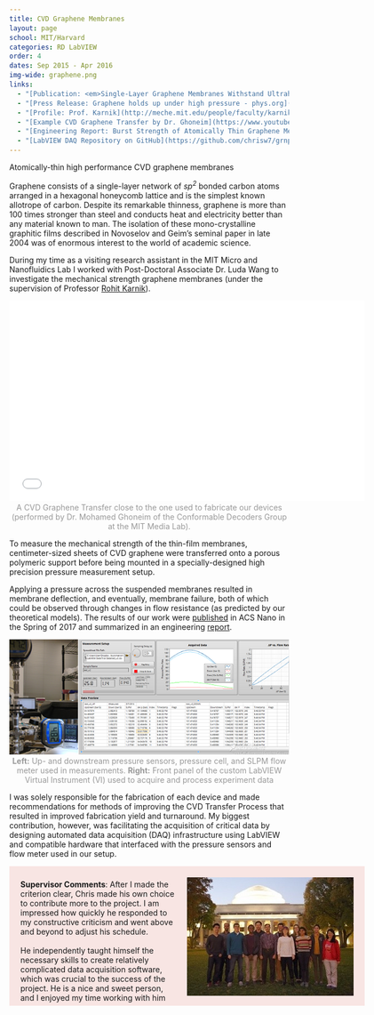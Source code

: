 ```yaml
---
title: CVD Graphene Membranes
layout: page
school: MIT/Harvard
categories: RD LabVIEW
order: 4
dates: Sep 2015 - Apr 2016
img-wide: graphene.png
links:
  - "[Publication: <em>Single-Layer Graphene Membranes Withstand Ultrahigh Applied Pressure - ACS Nano</em>](https://pubs.acs.org/doi/abs/10.1021/acs.nanolett.7b00442)"
  - "[Press Release: Graphene holds up under high pressure - phys.org](https://phys.org/news/2017-04-graphene-high-pressure.html)"
  - "[Profile: Prof. Karnik](http://meche.mit.edu/people/faculty/karnik@mit.edu)"
  - "[Example CVD Graphene Transfer by Dr. Ghoneim](https://www.youtube.com/watch?v=6M8mg2nDkL4)"
  - "[Engineering Report: Burst Strength of Atomically Thin Graphene Membranes](https://drive.google.com/file/d/1z-exmXpsXBgWXGzG2eFWdYn6lYXNllPZ/view?usp=sharing)"
  - "[LabVIEW DAQ Repository on GitHub](https://github.com/chrisw7/grnp-daq)"
---
```

<div class="intro mit">
  Atomically-thin high performance CVD graphene membranes
</div>

 Graphene consists of a single-layer network of <em>sp<sup>2</sup></em> bonded carbon atoms arranged in a hexagonal honeycomb lattice and is the simplest known allotrope of carbon. Despite its remarkable thinness, graphene is more than 100 times stronger than steel and conducts heat and electricity better than any material known to man. The isolation of these mono-crystalline graphitic films described in Novoselov and Geim’s seminal paper in late 2004 was of enormous interest to the world of academic science.

During my time as a visiting research assistant in the MIT Micro and Nanofluidics Lab I worked with Post-Doctoral Associate Dr. Luda Wang to investigate the mechanical strength graphene membranes (under the supervision of Professor <a href="http://meche.mit.edu/people/faculty/karnik@mit.edu">Rohit Karnik</a>). 

<iframe width="640" height="360" src="//www.youtube-nocookie.com/embed/6M8mg2nDkL4?rel=0&showinfo=0" frameborder="0" allowfullscreen></iframe>
<div style="color:#999;text-align: center;">A CVD Graphene Transfer close to the one used to fabricate our devices (performed by Dr. Mohamed Ghoneim of the Conformable Decoders Group at the MIT Media Lab).</div>

To measure the mechanical strength of the thin-film membranes, centimeter-sized sheets of CVD graphene were transferred onto a porous polymeric support before being mounted in a specially-designed high precision pressure measurement setup. 

Applying a pressure across the suspended membranes resulted in membrane deflection, and eventually, membrane failure, both of which could be observed through changes in flow resistance (as predicted by our theoretical models). The results of our work were <a href="https://pubs.acs.org/doi/abs/10.1021/acs.nanolett.7b00442">published</a> in ACS Nano in the Spring of 2017 and summarized in an engineering <a href="https://drive.google.com/file/d/1z-exmXpsXBgWXGzG2eFWdYn6lYXNllPZ/view?usp=sharing">report</a>.

<div style="color:#999;text-align: center;">
  <img src="images/splash.png">
  <b>Left:</b> Up- and downstream pressure sensors, pressure cell, and SLPM flow meter used in measurements. <b>Right:</b> Front panel of the custom LabVIEW Virtual Instrument (VI) used to acquire and process experiment data
</div>

I was solely responsible for the fabrication of each device and made recommendations for methods of improving the CVD Transfer Process that resulted in improved fabrication yield and turnaround. My biggest contribution, however, was facilitating the acquisition of critical data by designing automated data acquisition (DAQ) infrastructure using LabVIEW and compatible hardware that interfaced with the pressure sensors and flow meter used in our setup.

<div style="width: 600px; padding: 10px 20px; background-color: rgba(205,20,6,0.1); margin-bottom: 10px;">
<p style="float: left; width: 280px;padding-right: 20px;"><b>Supervisor Comments</b>: After I made the criterion clear, Chris made his own choice to contribute more to the project. I am impressed how quickly he responded to my constructive criticism and went above and beyond to adjust his schedule.
<br><br>
He independently taught himself the necessary skills to create relatively complicated data acquisition software, which was crucial to the success of the project. He is a nice and sweet person, and I enjoyed my time working with him</p>
<img style="margin: 10px 0px 5px 0;" src="images/karnik.jpg">
</div>